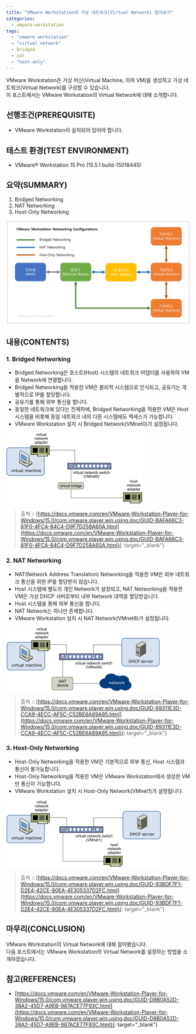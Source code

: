 ```yaml
---
title: "VMware Workstation의 가상 네트워크(Virtual Network) 알아보기"
categories: 
  - vmware-workstation
tags: 
  - "vmware workstation"
  - "virtual network"
  - bridged
  - nat
  - "host-only"
---
```



VMware Workstation은 가상 머신(Virtual Machine, 이하 VM)을 생성하고 가상 네트워크(Virtual Network)를 구성할 수 있습니다. <br />
이 포스트에서는 VMware Workstation의 Virtual Network에 대해 소개합니다.


## 선행조건(PREREQUISITE)
- VMware Workstation이 설치되어 있어야 합니다.


## 테스트 환경(TEST ENVIRONMENT)
- VMware® Workstation 15 Pro (15.5.1 build-15018445)


## 요약(SUMMARY)
1. Bridged Networking
2. NAT Networking
3. Host-Only Networking

![lindarex_vmware-workstation-networking-configurations]


## 내용(CONTENTS)
### 1. Bridged Networking
- Bridged Networking은 호스트(Host) 시스템의 네트워크 어댑터를 사용하여 VM을 Network에 연결합니다.
- Bridged Networking을 적용한 VM은 물리적 시스템으로 인식되고, 공유기는 개별적으로 IP를 할당합니다.
- 공유기를 통해 외부 통신을 합니다.
- 동일한 네트워크에 있다는 전제하에, Bridged Networking을 적용한 VM은 Host 시스템을 비롯해 동일 네트워크 내의 다른 시스템에도 엑세스가 가능합니다.
- VMware Workstation 설치 시 Bridged Network(VMnet0)가 설정됩니다.

![lindarex_vmware-workstation-networking-bridged]

> 출처 :: [https://docs.vmware.com/en/VMware-Workstation-Player-for-Windows/15.0/com.vmware.player.win.using.doc/GUID-BAFA66C3-81F0-4FCA-84C4-D9F7D258A60A.html](https://docs.vmware.com/en/VMware-Workstation-Player-for-Windows/15.0/com.vmware.player.win.using.doc/GUID-BAFA66C3-81F0-4FCA-84C4-D9F7D258A60A.html){: target="\_blank"}


### 2. NAT Networking
- NAT(Network Address Translation) Networking을 적용한 VM은 외부 네트워크 통신을 위한 IP를 할당받지 않습니다.
- Host 시스템에 별도의 개인 Network가 설정되고, NAT Networking을 적용한 VM은 가상 DHCP 서버로부터 내부 Network 대역을 할당받습니다.
- Host 시스템을 통해 외부 통신을 합니다.
- NAT Network는 하나만 존재합니다.
- VMware Workstation 설치 시 NAT Network(VMnet8)가 설정됩니다.

![lindarex_vmware-workstation-networking-nat]

> 출처 :: [https://docs.vmware.com/en/VMware-Workstation-Player-for-Windows/15.0/com.vmware.player.win.using.doc/GUID-89311E3D-CCA9-4ECC-AF5C-C52BE6A89A95.html](https://docs.vmware.com/en/VMware-Workstation-Player-for-Windows/15.0/com.vmware.player.win.using.doc/GUID-89311E3D-CCA9-4ECC-AF5C-C52BE6A89A95.html){: target="\_blank"}

### 3. Host-Only Networking
- Host-Only Networking을 적용한 VM은 기본적으로 외부 통신, Host 시스템과 통신이 불가능합니다.
- Host-Only Networking을 적용한 VM은 VMware Workstation에서 생성한 VM만 통신이 가능합니다.
- VMware Workstation 설치 시 Host-Only Network(VMnet1)가 설정됩니다.

![lindarex_vmware-workstation-networking-host-only]

> 출처 :: [https://docs.vmware.com/en/VMware-Workstation-Player-for-Windows/15.0/com.vmware.player.win.using.doc/GUID-93BDF7F1-D2E4-42CE-80EA-4E305337D2FC.html](https://docs.vmware.com/en/VMware-Workstation-Player-for-Windows/15.0/com.vmware.player.win.using.doc/GUID-93BDF7F1-D2E4-42CE-80EA-4E305337D2FC.html){: target="\_blank"}


## 마무리(CONCLUSION)
VMware Workstation의 Virtual Network에 대해 알아봤습니다. <br />
다음 포스트에서는 VMware Workstation의 Virtual Network를 설정하는 방법을 소개하겠습니다.


## 참고(REFERENCES)
- [https://docs.vmware.com/en/VMware-Workstation-Player-for-Windows/15.0/com.vmware.player.win.using.doc/GUID-D9B0A52D-38A2-45D7-A9EB-987ACE77F93C.html](https://docs.vmware.com/en/VMware-Workstation-Player-for-Windows/15.0/com.vmware.player.win.using.doc/GUID-D9B0A52D-38A2-45D7-A9EB-987ACE77F93C.html){: target="\_blank"}


[lindarex_vmware-workstation-networking-bridged]:/assets/images/2020-02-12-vmware-workstation-virtual-network/lindarex_vmware-workstation-networking-bridged.png
[lindarex_vmware-workstation-networking-configurations]:/assets/images/2020-02-12-vmware-workstation-virtual-network/lindarex_vmware-workstation-networking-configurations.png
[lindarex_vmware-workstation-networking-host-only]:/assets/images/2020-02-12-vmware-workstation-virtual-network/lindarex_vmware-workstation-networking-host-only.png
[lindarex_vmware-workstation-networking-nat]:/assets/images/2020-02-12-vmware-workstation-virtual-network/lindarex_vmware-workstation-networking-nat.png
